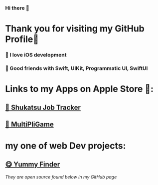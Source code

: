 ### Hi there 👋

# Thank you for visiting my GitHub Profile🥳
###  I love iOS development
### 🤝 Good friends with Swift, UIKit, Programmatic UI, SwiftUI

# Links to my Apps on Apple Store :

## [🔖 Shukatsu Job Tracker]
## [🎲 MultiPliGame]

# my one of web Dev projects:
## [😋 Yummy Finder]

###### _They are open source found below in my GitHub page_

[//]: # (These are reference links used in the body of this note and get stripped out when the markdown processor does its job. There is no need to format nicely because it shouldn't be seen. Thanks SO - http://stackoverflow.com/questions/4823468/store-comments-in-markdown-syntax)

   [🏫 Grokking the Coding Interview]: <https://www.educative.io/courses/grokking-the-coding-interview>
   [🔖 Shukatsu Job Tracker]: <https://apps.apple.com/de/app/shukatsu-job-tracker/id1622574153r>
   [🎲 MultiPliGame]: <https://apps.apple.com/de/app/multipligame/id1612961419>
   [😋 Yummy Finder]: <https://apps.apple.com/de/app/multipligame/id1612961419>
